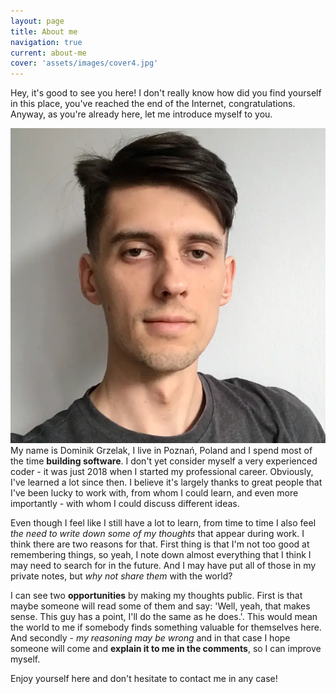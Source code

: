 ```yaml
---
layout: page
title: About me
navigation: true
current: about-me
cover: 'assets/images/cover4.jpg'
---
```


Hey, it's good to see you here! I don't really know how did you find yourself in this place, you've reached the end of the Internet, congratulations.
Anyway, as you're already here, let me introduce myself to you.

<p>
<img src="/assets/images/dominik.webp" alt="This is how my face looks like" id="about-me-face">
<span>My name is Dominik Grzelak, I live in Poznań, Poland and I spend most of the time <strong>building software</strong>.
I don't yet consider myself a very experienced coder - it was just 2018 when I started my professional career.
Obviously, I've learned a lot since then. I believe it's largely thanks to great people that I've been lucky to work with,
from whom I could learn, and even more importantly - with whom I could discuss different ideas.</span>
</p>

Even though I feel like I still have a lot to learn, from time to time I also feel *the need to write down some of my thoughts* that appear during work.
I think there are two reasons for that. First thing is that I'm not too good at remembering things, so yeah, I note down almost everything that I think
I may need to search for in the future. And I may have put all of those in my private notes, but *why not share them* with the world?

I can see two **opportunities** by making my thoughts public. First is that maybe someone will read some of them and say:
'Well, yeah, that makes sense. This guy has a point, I'll do the same as he does.'.
This would mean the world to me if somebody finds something valuable for themselves here.
And secondly - *my reasoning may be wrong* and in that case I hope someone will come and **explain it to me in the comments**, so I can improve myself.

Enjoy yourself here and don't hesitate to contact me in any case!
